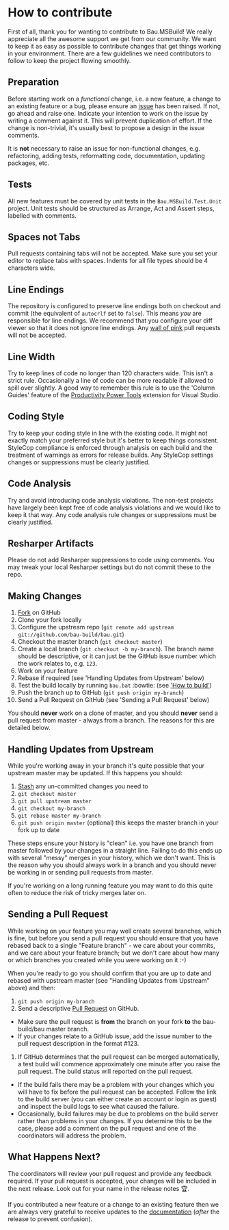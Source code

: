 # How to contribute

First of all, thank you for wanting to contribute to Bau.MSBuild! We really appreciate all the awesome support we get from our community. We want to keep it as easy as possible to contribute changes that get things working in your environment. There are a few guidelines we need contributors to follow to keep the project flowing smoothly.

## Preparation

Before starting work on a *functional* change, i.e. a new feature, a change to an existing feature or a bug, please ensure an [issue](https://github.com/bau-build/bau-msbuild/issues/) has been raised. If not, go ahead and raise one. Indicate your intention to work on the issue by writing a comment against it. This will prevent duplication of effort. If the change is non-trivial, it's usually best to propose a design in the issue comments.

It is **not** necessary to raise an issue for non-functional changes, e.g. refactoring, adding tests, reformatting code, documentation, updating packages, etc.

## Tests

All new features must be covered by unit tests in the `Bau.MSBuild.Test.Unit` project. Unit tests should be structured as Arrange, Act and Assert steps, labelled with comments.

## Spaces not Tabs

Pull requests containing tabs will not be accepted. Make sure you set your editor to replace tabs with spaces. Indents for all file types should be 4 characters wide.

## Line Endings

The repository is configured to preserve line endings both on checkout and commit (the equivalent of `autocrlf` set to `false`). This means *you* are responsible for line endings. We recommend that you configure your diff viewer so that it does not ignore line endings. Any [wall of pink](http://www.hanselman.com/blog/YoureJustAnotherCarriageReturnLineFeedInTheWall.aspx) pull requests will not be accepted.

## Line Width

Try to keep lines of code no longer than 120 characters wide. This isn't a strict rule. Occasionally a line of code can be more readable if allowed to spill over slightly. A good way to remember this rule is to use the 'Column Guides' feature of the [Productivity Power Tools](http://visualstudiogallery.msdn.microsoft.com/3a96a4dc-ba9c-4589-92c5-640e07332afd) extension for Visual Studio.

## Coding Style

Try to keep your coding style in line with the existing code. It might not exactly match your preferred style but it's better to keep things consistent. StyleCop compliance is enforced through analysis on each build and the treatment of warnings as errors for release builds. Any StyleCop settings changes or suppressions must be clearly justified.

## Code Analysis

Try and avoid introducing code analysis violations. The non-test projects have largely been kept free of code analysis violations and we would like to keep it that way. Any code analysis rule changes or suppressions must be clearly justified.

## Resharper Artifacts

Please do not add Resharper suppressions to code using comments. You may tweak your local Resharper settings but do not commit these to the repo.

## Making Changes

1. [Fork](http://help.github.com/forking/) on GitHub
1. Clone your fork locally
1. Configure the upstream repo (`git remote add upstream git://github.com/bau-build/bau.git`)
1. Checkout the master branch (`git checkout master`)
1. Create a local branch (`git checkout -b my-branch`). The branch name should be descriptive, or it can just be the GitHub issue number which the work relates to, e.g. `123`.
1. Work on your feature
1. Rebase if required (see 'Handling Updates from Upstream' below)
1. Test the build locally by running `bau.bat` :bowtie: (see ['How to build'](https://github.com/bau-build/bau-msbuild/blob/master/how_to_build.md/))
1. Push the branch up to GitHub (`git push origin my-branch`)
1. Send a Pull Request on GitHub (see 'Sending a Pull Request' below)

You should **never** work on a clone of master, and you should **never** send a pull request from master - always from a branch. The reasons for this are detailed below.

## Handling Updates from Upstream

While you're working away in your branch it's quite possible that your upstream master may be updated. If this happens you should:

1. [Stash](http://progit.org/book/ch6-3.html) any un-committed changes you need to
1. `git checkout master`
1. `git pull upstream master`
1. `git checkout my-branch`
1. `git rebase master my-branch`
1. `git push origin master` (optional) this keeps the master branch in your fork up to date

These steps ensure your history is "clean" i.e. you have one branch from master followed by your changes in a straight line. Failing to do this ends up with several "messy" merges in your history, which we don't want. This is the reason why you should always work in a branch and you should never be working in or sending pull requests from master.

If you're working on a long running feature you may want to do this quite often to reduce the risk of tricky merges later on.

## Sending a Pull Request

While working on your feature you may well create several branches, which is fine, but before you send a pull request you should ensure that you have rebased back to a single "Feature branch" - we care about your commits, and we care about your feature branch; but we don't care about how many or which branches you created while you were working on it :-)

When you're ready to go you should confirm that you are up to date and rebased with upstream master (see "Handling Updates from Upstream" above) and then:

1. `git push origin my-branch`
1. Send a descriptive [Pull Request](http://help.github.com/pull-requests/) on GitHub.
  * Make sure the pull request is **from** the branch on your fork **to** the bau-build/bau master branch.
  * If your changes relate to a GitHub issue, add the issue number to the pull request description in the format #123.
1. If GitHub determines that the pull request can be merged automatically, a test build will commence approximately one minute after you raise the pull request. The build status will reported on the pull request.
  * If the build fails there may be a problem with your changes which you will have to fix before the pull request can be accepted. Follow the link to the build server (you can either create an account or login as guest) and inspect the build logs to see what caused the failure.
  * Occasionally, build failures may be due to problems on the build server rather than problems in your changes. If you determine this to be the case, please add a comment on the pull request and one of the coordinators will address the problem.

## What Happens Next?

The coordinators will review your pull request and provide any feedback required. If your pull request is accepted, your changes will be included in the next release. Look out for your name in the release notes :trophy:.

If you contributed a new feature or a change to an existing feature then we are always very grateful to receive updates to the [documentation](https://github.com/bau-build/bau/wiki) (*after* the release to prevent confusion).
